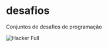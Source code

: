 # desafios
Conjuntos de desafios de programação

![Hacker Full](estudos/programacao/desafios/hacker-full.jpg) 
